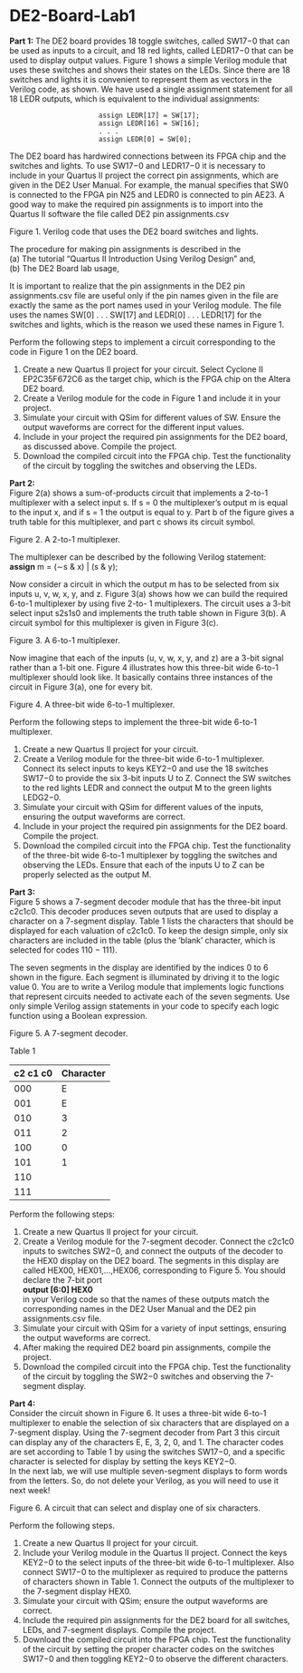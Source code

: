# DE2-Board-Lab1
**Part 1:**
The DE2 board provides 18 toggle switches, called SW17−0 that can be used as inputs to a circuit, and 18 red lights, called LEDR17−0 that can be used to display output values. Figure 1 shows a simple Verilog module that uses these switches and shows their states on the LEDs. Since there are 18 switches and lights it is convenient to represent them as vectors in the Verilog code, as shown. We have used a single assignment statement for all 18 LEDR outputs, which is equivalent to the individual assignments:  

                          assign LEDR[17] = SW[17];  
                          assign LEDR[16] = SW[16];  
                          . . .  
                          assign LEDR[0] = SW[0];  

The DE2 board has hardwired connections between its FPGA chip and the switches and lights. To use SW17−0 and LEDR17−0 it is necessary to include in your Quartus II project the correct pin assignments, which are given in the DE2 User Manual. For example, the manual specifies that SW0 is connected to the FPGA pin N25 and LEDR0 is connected to pin AE23. A good way to make the required pin assignments is to import into the Quartus II software the file called DE2 pin assignments.csv  


Figure 1. Verilog code that uses the DE2 board switches and lights.  

The procedure for making pin assignments is described in the  
  (a) The tutorial “Quartus II Introduction Using Verilog Design” and,  
  (b) The DE2 Board lab usage,  

It is important to realize that the pin assignments in the DE2 pin assignments.csv file are useful only if the pin names given in the file are exactly the same as the port names used in your Verilog module. The file uses the names SW[0] . . . SW[17] and LEDR[0] . . . LEDR[17] for the switches and lights, which is the reason we used these names in Figure 1.  

Perform the following steps to implement a circuit corresponding to the code in Figure 1 on the DE2 board.  
  1. Create a new Quartus II project for your circuit. Select Cyclone II EP2C35F672C6 as the target chip, which is the FPGA chip on the Altera DE2 board.  
  2. Create a Verilog module for the code in Figure 1 and include it in your project.  
  3. Simulate your circuit with QSim for different values of SW. Ensure the output waveforms are correct for the different input values.  
  4. Include in your project the required pin assignments for the DE2 board, as discussed above. Compile the project.  
  5. Download the compiled circuit into the FPGA chip. Test the functionality of the circuit by toggling the switches and observing the LEDs.  

**Part 2:**  
Figure 2(a) shows a sum-of-products circuit that implements a 2-to-1 multiplexer with a select input s. If s = 0 the multiplexer’s output m is equal to the input x, and if s = 1 the output is equal to y. Part b of the figure gives a truth table for this multiplexer, and part c shows its circuit symbol.  


Figure 2. A 2-to-1 multiplexer.  

The multiplexer can be described by the following Verilog statement:  
  **assign** m = (∼s & x) | (s & y);  

Now consider a circuit in which the output m has to be selected from six inputs u, v, w, x, y, and z. Figure 3(a) shows how we can build the required 6-to-1 multiplexer by using five 2-to- 1 multiplexers. The circuit uses a 3-bit select input s2s1s0 and implements the truth table shown in Figure 3(b). A circuit symbol for this multiplexer is given in Figure 3(c).  


Figure 3. A 6-to-1 multiplexer.  

Now imagine that each of the inputs (u, v, w, x, y, and z) are a 3-bit signal rather than a 1-bit one. Figure 4 illustrates how this three-bit wide 6-to-1 multiplexer should look like. It basically contains three instances of the circuit in Figure 3(a), one for every bit.  


Figure 4. A three-bit wide 6-to-1 multiplexer.  

Perform the following steps to implement the three-bit wide 6-to-1 multiplexer.  
  1. Create a new Quartus II project for your circuit.  
  2. Create a Verilog module for the three-bit wide 6-to-1 multiplexer. Connect its select inputs to keys KEY2−0 and use the 18 switches SW17−0 to provide the six 3-bit inputs U to Z. Connect the SW switches to the red lights LEDR and connect the output M to the green lights LEDG2−0.  
  3. Simulate your circuit with QSim for different values of the inputs, ensuring the output waveforms are correct.  
  4. Include in your project the required pin assignments for the DE2 board. Compile the project.  
  5. Download the compiled circuit into the FPGA chip. Test the functionality of the three-bit wide 6-to-1 multiplexer by toggling the switches and observing the LEDs. Ensure that each of the inputs U to Z can be properly selected as the output M.  

**Part 3:**  
Figure 5 shows a 7-segment decoder module that has the three-bit input c2c1c0. This decoder produces seven outputs that are used to display a character on a 7-segment display. Table 1 lists the characters that should be displayed for each valuation of c2c1c0. To keep the design simple, only six characters are included in the table (plus the ‘blank’ character, which is selected for codes 110 − 111).  

The seven segments in the display are identified by the indices 0 to 6 shown in the figure. Each segment is illuminated by driving it to the logic value 0. You are to write a Verilog module that implements logic functions that represent circuits needed to activate each of the seven segments. Use only simple Verilog assign statements in your code to specify each logic function using a Boolean expression.  


Figure 5. A 7-segment decoder.  

Table 1  

| c2 c1 c0  | Character |
| ------------- | ------------- |
| 000  | E |
| 001  | E |
| 010  | 3 |
| 011  | 2 |
| 100  | 0 |
| 101  | 1 |
| 110  |  |
| 111  |  |

Perform the following steps:  
  1. Create a new Quartus II project for your circuit.  
  2. Create a Verilog module for the 7-segment decoder. Connect the c2c1c0 inputs to
  switches SW2−0, and connect the outputs of the decoder to the HEX0 display on the DE2 board. The segments in this display are called HEX00, HEX01,…,HEX06, corresponding to Figure 5. You should declare the 7-bit port  
                      **output [6:0] HEX0**  
  in your Verilog code so that the names of these outputs match the corresponding names in the DE2 User Manual and the DE2 pin assignments.csv file.  
  3. Simulate your circuit with QSim for a variety of input settings, ensuring the output waveforms are correct.  
  4. After making the required DE2 board pin assignments, compile the project.  
  5. Download the compiled circuit into the FPGA chip. Test the functionality of the circuit by toggling the SW2−0 switches and observing the 7-segment display.  

**Part 4:**  
Consider the circuit shown in Figure 6. It uses a three-bit wide 6-to-1 multiplexer to enable the selection of six characters that are displayed on a 7-segment display. Using the 7-segment decoder from Part 3 this circuit can display any of the characters E, E, 3, 2, 0, and 1. The character codes are set according to Table 1 by using the switches SW17−0, and a specific character is selected for display by setting the keys KEY2−0.  
In the next lab, we will use multiple seven-segment displays to form words from the letters. So, do not delete your Verilog, as you will need to use it next week!  


Figure 6. A circuit that can select and display one of six characters.  

Perform the following steps.  
  1. Create a new Quartus II project for your circuit.  
  2. Include your Verilog module in the Quartus II project. Connect the keys KEY2−0 to the select inputs of the three-bit wide 6-to-1 multiplexer. Also connect SW17−0 to the multiplexer as required to produce the patterns of characters shown in Table 1. Connect the outputs of the multiplexer to the 7-segment display HEX0.  
  3. Simulate your circuit with QSim; ensure the output waveforms are correct.  
  4. Include the required pin assignments for the DE2 board for all switches, LEDs, and 7-segment displays. Compile the project.  
  5. Download the compiled circuit into the FPGA chip. Test the functionality of the circuit by setting the proper character codes on the switches SW17−0 and then toggling KEY2−0 to observe the different characters.  
